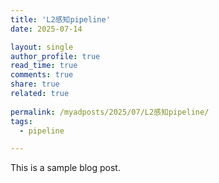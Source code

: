 ```yaml
---
title: 'L2感知pipeline'
date: 2025-07-14

layout: single
author_profile: true
read_time: true
comments: true
share: true
related: true
	  
permalink: /myadposts/2025/07/L2感知pipeline/
tags:
  - pipeline

---
```


This is a sample blog post. 

